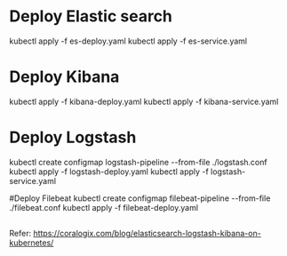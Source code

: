# Deploy Elastic search
kubectl apply -f es-deploy.yaml 
kubectl apply -f es-service.yaml 

# Deploy Kibana
kubectl apply -f kibana-deploy.yaml 
kubectl apply -f kibana-service.yaml 


# Deploy Logstash
kubectl create configmap logstash-pipeline --from-file ./logstash.conf
kubectl apply -f logstash-deploy.yaml 
kubectl apply -f logstash-service.yaml

#Deploy Filebeat
kubectl create configmap filebeat-pipeline --from-file ./filebeat.conf
kubectl apply -f filebeat-deploy.yaml

##
Refer: https://coralogix.com/blog/elasticsearch-logstash-kibana-on-kubernetes/